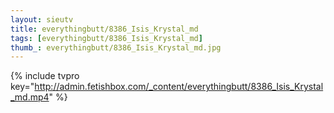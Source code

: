 ```yaml
--- 
layout: sieutv
title: everythingbutt/8386_Isis_Krystal_md
tags: [everythingbutt/8386_Isis_Krystal_md]
thumb_: everythingbutt/8386_Isis_Krystal_md.jpg
---
```

{% include tvpro key="http://admin.fetishbox.com/_content/everythingbutt/8386_Isis_Krystal_md.mp4" %} 
